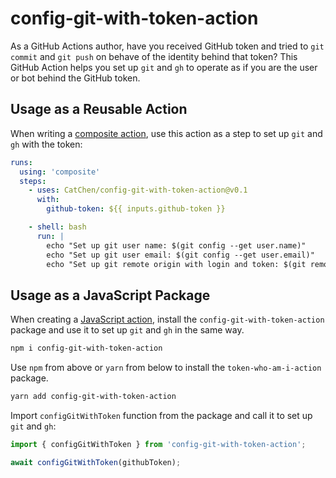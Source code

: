 # config-git-with-token-action

As a GitHub Actions author, have you received GitHub token and tried to `git commit` and `git push` on behave of the identity behind that token? This GitHub Action helps you set up `git` and `gh` to operate as if you are the user or bot behind the GitHub token.

## Usage as a Reusable Action

When writing a [composite action](https://docs.github.com/en/actions/creating-actions/creating-a-composite-action), use this action as a step to set up `git` and `gh` with the token:

```yaml
runs:
  using: 'composite'
  steps:
    - uses: CatChen/config-git-with-token-action@v0.1
      with:
        github-token: ${{ inputs.github-token }}

    - shell: bash
      run: |
        echo "Set up git user name: $(git config --get user.name)"
        echo "Set up git user email: $(git config --get user.email)"
        echo "Set up git remote origin with login and token: $(git remote get-url origin)"
```

## Usage as a JavaScript Package

When creating a [JavaScript action](https://docs.github.com/en/actions/creating-actions/creating-a-javascript-action), install the `config-git-with-token-action` package and use it to set up `git` and `gh` in the same way.

```bash
npm i config-git-with-token-action
```

Use `npm` from above or `yarn` from below to install the `token-who-am-i-action` package.

```bash
yarn add config-git-with-token-action
```

Import `configGitWithToken` function from the package and call it to set up `git` and `gh`:

```TypeScript
import { configGitWithToken } from 'config-git-with-token-action';

await configGitWithToken(githubToken);
```
